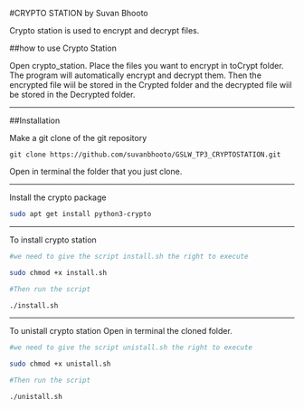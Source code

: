 #CRYPTO STATION by Suvan Bhooto

Crypto station is used to encrypt and decrypt files.

##how to use Crypto Station

Open crypto_station. 
Place the files you want to encrypt in toCrypt folder.
The program will automatically encrypt and decrypt them.
Then the encrypted file wiil be stored in the Crypted folder and the decrypted file wiil be stored in the Decrypted folder.

***

##Installation

Make a git clone of the git repository

```git
git clone https://github.com/suvanbhooto/GSLW_TP3_CRYPTOSTATION.git
```

Open in terminal the folder that you just clone.


***

Install the crypto package

```bash
sudo apt get install python3-crypto
```

***

To install crypto station

```bash
#we need to give the script install.sh the right to execute

sudo chmod +x install.sh 

#Then run the script

./install.sh
```

***

To unistall crypto station
Open in terminal the cloned folder.

```bash
#we need to give the script unistall.sh the right to execute

sudo chmod +x unistall.sh  

#Then run the script

./unistall.sh 
```





